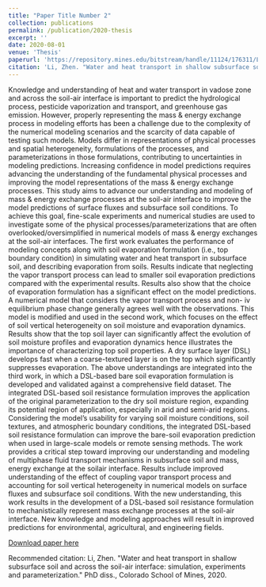 ```yaml
---
title: "Paper Title Number 2"
collection: publications
permalink: /publication/2020-thesis
excerpt: ''
date: 2020-08-01
venue: 'Thesis'
paperurl: 'https://repository.mines.edu/bitstream/handle/11124/176311/Li_mines_0052E_12069.pdf?sequence=1&isAllowed=y'
citation: 'Li, Zhen. "Water and heat transport in shallow subsurface soil and across the soil-air interface: simulation, experiments and parameterization." PhD diss., Colorado School of Mines, 2020'
---
```

Knowledge and understanding of heat and water transport in vadose zone and across the
soil-air interface is important to predict the hydrological process, pesticide vaporization and
transport, and greenhouse gas emission. However, properly representing the mass & energy
exchange process in modeling efforts has been a challenge due to the complexity of the numerical
modeling scenarios and the scarcity of data capable of testing such models. Models differ in
representations of physical processes and spatial heterogeneity, formulations of the processes, and
parameterizations in those formulations, contributing to uncertainties in modeling predictions.
Increasing confidence in model predictions requires advancing the understanding of the
fundamental physical processes and improving the model representations of the mass & energy
exchange processes.
This study aims to advance our understanding and modeling of mass & energy exchange
processes at the soil-air interface to improve the model predictions of surface fluxes and subsurface
soil conditions. To achieve this goal, fine-scale experiments and numerical studies are used to
investigate some of the physical processes/parameterizations that are often
overlooked/oversimplified in numerical models of mass & energy exchanges at the soil-air
interfaces. The first work evaluates the performance of modeling concepts along with soil
evaporation formulation (i.e., top boundary condition) in simulating water and heat transport in
subsurface soil, and describing evaporation from soils. Results indicate that neglecting the vapor
transport process can lead to smaller soil evaporation predictions compared with the experimental
results. Results also show that the choice of evaporation formulation has a significant effect on the
model predictions. A numerical model that considers the vapor transport process and non-
iv
equilibrium phase change generally agrees well with the observations. This model is modified and
used in the second work, which focuses on the effect of soil vertical heterogeneity on soil moisture
and evaporation dynamics. Results show that the top soil layer can significantly affect the
evolution of soil moisture profiles and evaporation dynamics hence illustrates the importance of
characterizing top soil properties. A dry surface layer (DSL) develops fast when a coarse-textured
layer is on the top which significantly suppresses evaporation. The above understandings are
integrated into the third work, in which a DSL-based bare soil evaporation formulation is
developed and validated against a comprehensive field dataset. The integrated DSL-based soil
resistance formulation improves the application of the original parameterization to the dry soil
moisture region, expanding its potential region of application, especially in arid and semi-arid
regions. Considering the model’s usability for varying soil moisture conditions, soil textures, and
atmospheric boundary conditions, the integrated DSL-based soil resistance formulation can
improve the bare-soil evaporation prediction when used in large-scale models or remote sensing
methods.
The work provides a critical step toward improving our understanding and modeling of
multiphase fluid transport mechanisms in subsurface soil and mass, energy exchange at the soilair interface. Results include improved understanding of the effect of coupling vapor transport
process and accounting for soil vertical heterogeneity in numerical models on surface fluxes and
subsurface soil conditions. With the new understanding, this work results in the development of a
DSL-based soil resistance formulation to mechanistically represent mass exchange processes at
the soil-air interface. New knowledge and modeling approaches will result in improved predictions
for environmental, agricultural, and engineering fields. 

[Download paper here](https://repository.mines.edu/bitstream/handle/11124/176311/Li_mines_0052E_12069.pdf?sequence=1&isAllowed=y)

Recommended citation: Li, Zhen. "Water and heat transport in shallow subsurface soil and across the soil-air interface: simulation, experiments and parameterization." PhD diss., Colorado School of Mines, 2020.